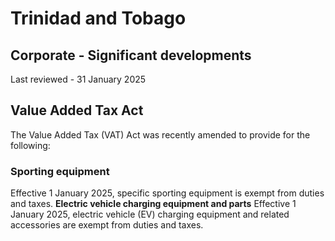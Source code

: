 # Trinidad and Tobago
## Corporate - Significant developments
Last reviewed - 31 January 2025
## Value Added Tax Act
The Value Added Tax (VAT) Act was recently amended to provide for the following:
### Sporting equipment
Effective 1 January 2025, specific sporting equipment is exempt from duties and taxes.
**Electric vehicle charging equipment and parts**
Effective 1 January 2025, electric vehicle (EV) charging equipment and related accessories are exempt from duties and taxes.
